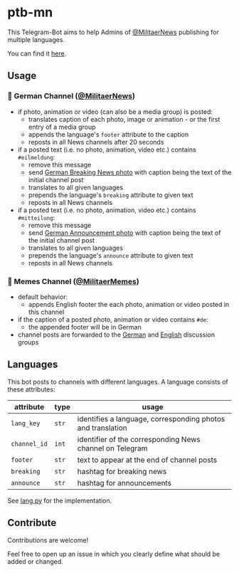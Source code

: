 # ptb-mn
This Telegram-Bot aims to help Admins of [@MilitaerNews](channel-de) publishing for multiple languages.

You can find it [here](bot).

## Usage

### 🔰 German Channel ([@MilitaerNews](channel-de))

* if photo, animation or video (can also be a media group) is posted:
  * translates caption of each photo, image or animation - or the first entry of a media group
  * appends the language's ```footer``` attribute to the caption
  * reposts in all News channels after 20 seconds
* if a posted text (i.e. no photo, animation, video etc.) contains ```#eilmeldung```:
  * remove this message
  * send [German Breaking News photo](/res/breaking/mn-breaking-de.png) with caption being the text of the initial channel post
  * translates to all given languages
  * prepends the language's ```breaking``` attribute to given text
  * reposts in all News channels
* if a posted text (i.e. no photo, animation, video etc.) contains ```#mitteilung```:
  * remove this message
  * send [German Announcement photo](/res/announce/mn-announce-de.png) with caption being the text of the initial channel post
  * translates to all given languages
  * prepends the language's ```announce``` attribute to given text
  * reposts in all News channels

### 🔰 Memes Channel ([@MilitaerMemes](memes))

* default behavior:
  * appends English footer the each photo, animation or video posted in this channel
* if the caption of a posted photo, animation or video contains ```#de```:
  * the appended footer will be in German
* channel posts are forwarded to the [German](chat-de) and [English](chat-en) discussion groups


## Languages

This bot posts to channels with different languages. A language consists of these attributes:

|attribute|type|usage|
| --- | --- | --- |
|```lang_key```|```str```|identifies a language, corresponding photos and translation|
|```channel_id```|```int```|identifier of the corresponding News channel on Telegram|
|```footer```|```str```|text to appear at the end of channel posts|
|```breaking```|```str```|hashtag for breaking news|
|```announce```|```str```|hashtag for announcements|

See [lang.py](/lang.py) for the implementation.

## Contribute

Contributions are welcome!

Feel free to open up an issue in which you clearly define what should be added or changed.


[bot]: https://t.me/militaernews_posting_bot
[memes]: https://t.me/MilitaerMemes
[chat-de]: https://t.me/MNChat
[chat-en]: https://t.me/MilitaryChatEN
[channel-de]: https://t.me/MilitaerNews
